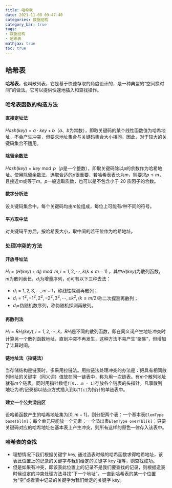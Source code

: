 ```yaml
---
title: 哈希表
date: 2021-11-08 09:47:40
categories: 数据结构
category_bar: true
tags:
- 数据结构
- 哈希表
mathjax: true
toc: true
---
```


## 哈希表

**哈希表**，也叫散列表，它是基于快速存取的角度设计的，是一种典型的“空间换时间”的做法。它可以提供快速地插入和查找操作。

### 哈希表函数的构造方法

#### 直接定址法
$Hash(key) = a \cdot key + b$（$a$、$b$为常数），即取关键码的某个线性函数值为哈希地址，不会产生冲突，但要求地址集合与关键码集合大小相同。因此，对于较大的关键码集合不适用。

#### 除留余数法
$Hash(key) = key \bmod p$（$p$是一个整数），即取关键码除以$p$的余数作为哈希地址。使用除留余数法，选取合适的$p$很重要，若哈希表表长为$m$，则要求$p \le m$，且接近$m$或等于$m$。$p$一般选取质数，也可以是不包含小于 20 质因子的合数。

#### 数字分析法
设关键码集合中，每个关键码均由$m$位组成，每位上可能有$r$种不同的符号。

#### 平方取中法
对关键码平方后，按哈希表大小，取中间的若干位作为哈希地址。

### 处理冲突的方法

#### 开放寻址法
$H_i = (H(key) + d_i) \bmod m, i = 1, 2, \cdots, k (k \le m - 1)$ ，其中$H(key)$为散列函数，$m$为散列表长，$d_i$为增量序列，$d_i$可有以下三种去法：
* $d_i = 1, 2, 3, \cdots, m - 1$，称线性探测再散列；
* $d_i = 1^2, -1^2, 2^2, -2^2, 3^2, \cdots, \pm k^2, (k \le m / 2)$称二次探测再散列；
* $d_i=$伪随机数序列，称伪随机探测再散列。

#### 再散列法
$H_i = RH_i(key), i = 1, 2, \cdots, k$，$RH_i$是不同的散列函数，即在同义词产生地址冲突时计算另一个散列函数地址，直到冲突不再发生，这种方法不易产生“聚集”，但增加了计算时间。

#### 链地址法（拉链法）
当存储结构是链表时，多采用拉链法。用拉链法处理冲突的办法是：把具有相同散列地址的关键字（同义词）值放在同一链表中，称为用一次链表。有$m$个散列地址就有$m$个链表，同时用指针数组`T[0...m - 1]`存放各个链表的头指针，凡事散列地址为$i$的记录都以结点方式插入到以`T[i]`为指针的单链表中。

#### 建立一个公共溢出区
设哈希函数产生的哈希地址集为$[0, m - 1]$，则分配两个表：一个基本表`ElemType baseTbl[m]`；每个单元只能放一个元素；一个溢出表`ElemType overTbl[k]`；只要关键码对应的哈希地址在基本表上产生冲突，则所有这样的原色一律存入该表中。

### 哈希表的查找
* 理想情况下我们根据关键字 key, 通过造表时候的哈希函数求得哈希地址，该表此位置上的记录的关键字与我们给定的关键字 key 相等，则查找成功。
* 但是如果有冲突，即该表此位置上的记录不是我们要查找的记录，则根据造表时候设定的冲突处理方法寻找“下一个地址”，一直到哈希表的某一个位置为“空”或者表中记录的关键字为我们给定的关键字 key。

